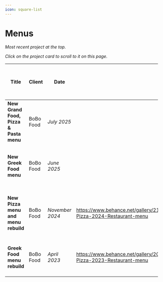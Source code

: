 ```yaml
---
icon: square-list
---
```


# Menus

_Most recent project at the top._

_Click on the project card to scroll to it on this page._

<table data-card-size="large" data-column-title-hidden data-view="cards" data-full-width="false"><thead><tr><th>Title</th><th>Client</th><th>Date</th><th data-type="content-ref"></th><th data-hidden>Item</th><th data-hidden data-card-cover data-type="image">Cover image</th><th data-hidden data-card-target data-type="content-ref">Link to portfolio section</th><th data-hidden>Location</th><th data-hidden data-type="number">Work hours</th><th data-hidden>Tools used<select multiple><option value="ho1gctWVdhUC" label="Blender" color="blue"></option><option value="FRkdEdNAcdwN" label="Inkscape" color="blue"></option><option value="9k3ASTGz3h5n" label="Figma" color="blue"></option><option value="5QckY43k6ESW" label="Mandelbulb" color="blue"></option><option value="q6SmeA27Fy3o" label="Photoshop" color="blue"></option><option value="SBHyQL5sP4xT" label="FontForge" color="blue"></option><option value="CBrJI6ihmrKY" label="Hand" color="blue"></option></select></th><th data-hidden data-type="content-ref">Bēhance</th></tr></thead><tbody><tr><td><strong>New Grand Food, Pizza &#x26; Pasta menu</strong></td><td>BoBo Food</td><td><em>July 2025</em></td><td></td><td></td><td><a href="../../../.gitbook/assets/00 - RIGHT - Front page - 2025 BoBo Grand.jpg">00 - RIGHT - Front page - 2025 BoBo Grand.jpg</a></td><td><a href="bobo-food/new-grand-food-and-pizza-menu-2025.md">new-grand-food-and-pizza-menu-2025.md</a></td><td></td><td>null</td><td></td><td></td></tr><tr><td><strong>New Greek Food menu</strong></td><td>BoBo Food</td><td><em>June 2025</em></td><td></td><td></td><td><a href="../../../.gitbook/assets/00 - RIGHT - Front page - 2025 BoBo Food.png">00 - RIGHT - Front page - 2025 BoBo Food.png</a></td><td><a href="bobo-food/new-greek-food-menu-2025.md">new-greek-food-menu-2025.md</a></td><td></td><td>null</td><td></td><td></td></tr><tr><td><strong>New Pizza menu and menu rebuild</strong></td><td>BoBo Food</td><td><em>November 2024</em></td><td><a href="https://www.behance.net/gallery/217427615/BoBo-Pizza-2024-Restaurant-menu">https://www.behance.net/gallery/217427615/BoBo-Pizza-2024-Restaurant-menu</a></td><td>New menu</td><td><a href="../../../.gitbook/assets/BoBo menu 2024 - 00 - Front page - 4th design.jpg">BoBo menu 2024 - 00 - Front page - 4th design.jpg</a></td><td><a href="bobo-food/new-pizza-menu-2024.md">new-pizza-menu-2024.md</a></td><td>Đà Nẵng, Việt Nam</td><td>null</td><td><span data-option="q6SmeA27Fy3o">Photoshop</span></td><td><a href="https://www.behance.net/gallery/208869371/BoBo-Pizza-Restaurant-menu">https://www.behance.net/gallery/208869371/BoBo-Pizza-Restaurant-menu</a></td></tr><tr><td><strong>Greek Food menu rebuild</strong></td><td>BoBo Food</td><td><em>April 2023</em></td><td><a href="https://www.behance.net/gallery/208869371/BoBo-Pizza-2023-Restaurant-menu">https://www.behance.net/gallery/208869371/BoBo-Pizza-2023-Restaurant-menu</a></td><td>Pizza menu</td><td><a href="../../../.gitbook/assets/BoBo Menu 2023 - Page 0 - Front page.jpg">BoBo Menu 2023 - Page 0 - Front page.jpg</a></td><td><a href="bobo-food/greek-food-menu-2023.md">greek-food-menu-2023.md</a></td><td>Đà Nẵng, Việt Nam</td><td>null</td><td><span data-option="q6SmeA27Fy3o">Photoshop</span></td><td></td></tr></tbody></table>

